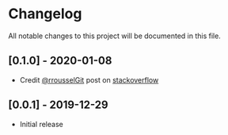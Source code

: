# Changelog
All notable changes to this project will be documented in this file.

## [0.1.0] - 2020-01-08
- Credit [@rrousselGit](https://github.com/rrousselGit) post on [stackoverflow](https://stackoverflow.com/questions/50115311/flutter-how-to-force-an-application-restart-in-production-mode)

## [0.0.1] - 2019-12-29
- Initial release



